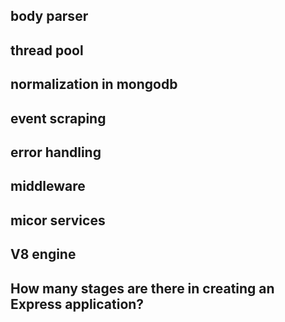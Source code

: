 ## body parser
## thread pool
## normalization in mongodb
## event scraping
## error handling
## middleware
## micor services
## V8 engine
## How many stages are there in creating an Express application?
